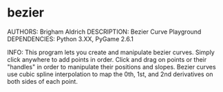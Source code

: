 # bezier

AUTHORS:        Brigham Aldrich
DESCRIPTION:    Bezier Curve Playground
DEPENDENCIES:   Python 3.XX, PyGame 2.6.1

INFO:           This program lets you create and manipulate bezier curves.
                Simply click anywhere to add points in order.
                Click and drag on points or their "handles" in order to manipulate their positions and slopes.
                Bezier curves use cubic spline interpolation to map the 0th, 1st, and 2nd derivatives on both sides of each point.
